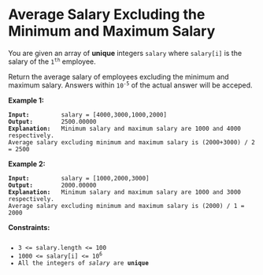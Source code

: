# Average Salary Excluding the Minimum and Maximum Salary

<!-- markdownlint-disable -->

You are given an array of <strong>unique</strong> integers `salary` where `salary[i]` is the salary of the <code>1<sup>th</sup></code> employee.

Return the average salary of employees excluding the minimum and maximum salary. Answers within <code>10<sup>-5</sup></code> of the actual answer will be acceped.

<strong>Example 1:</strong>

<pre><code><strong>Input:</strong>         salary = [4000,3000,1000,2000]
<strong>Output:</strong>        2500.00000
<strong>Explanation:</strong>   Minimum salary and maximum salary are 1000 and 4000 respectively.
Average salary excluding minimum and maximum salary is (2000+3000) / 2 = 2500
</code></pre>

<strong>Example 2:</strong>

<pre><code><strong>Input:</strong>         salary = [1000,2000,3000]
<strong>Output:</strong>        2000.00000
<strong>Explanation:</strong>   Minimum salary and maximum salary are 1000 and 3000 respectively.
Average salary excluding minimum and maximum salary is (2000) / 1 = 2000
</code></pre>

<strong>Constraints:</strong>

<pre><code><ul><li>3 <= salary.length <= 100</li><li>1000 <= salary[i] <= 10<sup>6</sup></li><li>All the integers of <em>salary</em> are <strong>unique</strong></li></ul></code></pre>
